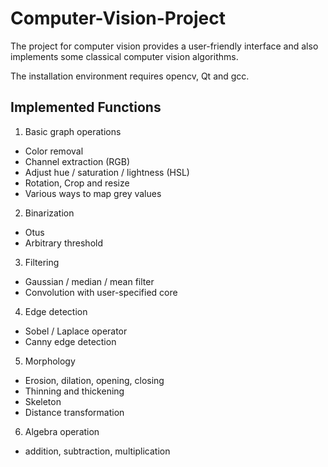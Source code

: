 # Computer-Vision-Project

The project for computer vision provides a user-friendly interface and also implements some classical computer vision algorithms.

The installation environment requires opencv, Qt and gcc.

## Implemented Functions
1. Basic graph operations
- Color removal
- Channel extraction (RGB)
- Adjust hue / saturation / lightness (HSL)
- Rotation, Crop and resize
- Various ways to map grey values
2. Binarization
- Otus
- Arbitrary threshold
3. Filtering
- Gaussian / median / mean filter
- Convolution with user-specified core
4. Edge detection
- Sobel / Laplace operator
- Canny edge detection
5. Morphology
- Erosion, dilation, opening, closing
- Thinning and thickening 
- Skeleton
- Distance transformation
6. Algebra operation
- addition, subtraction, multiplication
